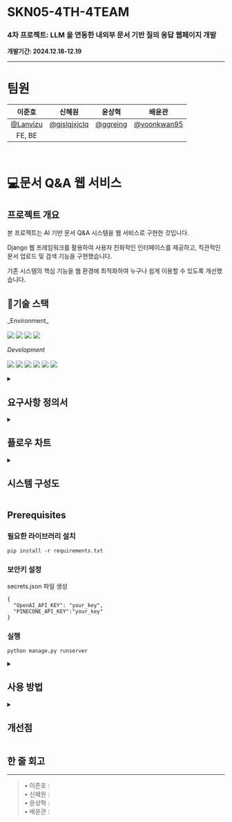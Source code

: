 # SKN05-4TH-4TEAM

### 4차 프로젝트: LLM 을 연동한 내외부 문서 기반 질의 응답 웹페이지 개발<br>
 **개발기간: 2024.12.18-12.19**

-----

# 팀원

|  **이준호** |  **신혜원** |  **윤상혁** |  **배윤관** |
|:---------:|:---------:|:---------:|:-----------:|
| [@Lanvizu](https://github.com/Lanvizu) | [@gjslqjxjclq](https://github.com/gjslqjxjclq) | [@ggreing](https://github.com/ggreing) |  [@yoonkwan95](https://github.com/yoonkwan95) |
|FE, BE||||
<br>


# 💻문서 Q&A 웹 서비스

## 프로젝트 개요

본 프로젝트는 AI 기반 문서 Q&A 시스템을 웹 서비스로 구현한 것입니다.

Django 웹 프레임워크를 활용하여 사용자 친화적인 인터페이스를 제공하고, 직관적인 문서 업로드 및 검색 기능을 구현했습니다.

기존 시스템의 핵심 기능을 웹 환경에 최적화하여 누구나 쉽게 이용할 수 있도록 개선했습니다.

## 📜기술 스택

<div>
 _Environment_
<br><br>
<img src="https://img.shields.io/badge/Python-3776AB?style=for-the-badge&logo=Python&logoColor=white">
<img src="https://img.shields.io/badge/Visual Studio Code-007ACC?style=for-the-badge&logo=Visual Studio Code&logoColor=white"/>
<img src="https://img.shields.io/badge/git-F05032?style=for-the-badge&logo=git&logoColor=white"/>
<img src="https://img.shields.io/badge/github-181717?style=for-the-badge&logo=github&logoColor=white"/>

_Development_
<br><br>
<img src="https://img.shields.io/badge/html5-E34F26?style=for-the-badge&logo=html5&logoColor=white">
<img src="https://img.shields.io/badge/css-1572B6?style=for-the-badge&logo=css3&logoColor=white">
<img src="https://img.shields.io/badge/javascript-F7DF1E?style=for-the-badge&logo=javascript&logoColor=black">
<img src="https://img.shields.io/badge/django-092E20?style=for-the-badge&logo=django&logoColor=white">
<img src="https://img.shields.io/badge/langchain-1C3C3C?style=for-the-badge&logo=langchain&logoColor=white">
<img src="https://img.shields.io/badge/bootstrap-7952B3?style=for-the-badge&logo=bootstrap&logoColor=white">
</div>


<details>
  
<summary><h2>요구사항 정의서</h2></summary>

![image](https://github.com/user-attachments/assets/7108b373-c65f-4651-8e27-46c062342ef4)
  
</details>

<details>
  
<summary><h2>플로우 차트</h2></summary>

![SKN05_PJT4_4_플로우차트](https://github.com/user-attachments/assets/03c7c556-2862-4664-b80e-fbf0e5babe85)
  
</details>

<details>
  
<summary><h2>시스템 구성도</h2></summary>

![SKN05_PJT04_4_시스템 구성도](https://github.com/user-attachments/assets/bdd95d97-1fbe-4d78-b333-4a3da3162e79)
  
</details>

## Prerequisites

### 필요한 라이브러리 설치

```
pip install -r requirements.txt
```

### 보안키 설정

secrets.json 파일 생성

```
{
  "OpenAI_API_KEY": "your_key",
  "PINECONE_API_KEY":"your_key"
}
```

### 실행

```
python manage.py runserver
```

<details>
  
<summary><h2>사용 방법</h2></summary>


  
</details>

<details>
  
<summary><h2>개선점</h2></summary>


</details>

## 한 줄 회고
<hr>
<blockquote>

•	이준호 : <br>
•	신혜원 : <br>
•	윤상혁 : <br>
•	배윤관 : 

</blockquote>
